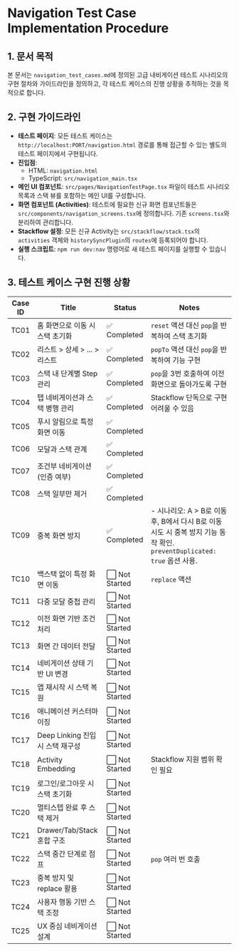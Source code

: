 # Navigation Test Case Implementation Procedure

## 1. 문서 목적

본 문서는 `navigation_test_cases.md`에 정의된 고급 내비게이션 테스트 시나리오의 구현 절차와 가이드라인을 정의하고, 각 테스트 케이스의 진행 상황을 추적하는 것을 목적으로 합니다.

## 2. 구현 가이드라인

- **테스트 페이지**: 모든 테스트 케이스는 `http://localhost:PORT/navigation.html` 경로를 통해 접근할 수 있는 별도의 테스트 페이지에서 구현됩니다.
- **진입점**:
    - HTML: `navigation.html`
    - TypeScript: `src/navigation_main.tsx`
- **메인 UI 컴포넌트**: `src/pages/NavigationTestPage.tsx` 파일이 테스트 시나리오 목록과 스택 뷰를 포함하는 메인 UI를 구성합니다.
- **화면 컴포넌트 (Activities)**: 테스트에 필요한 신규 화면 컴포넌트들은 `src/components/navigation_screens.tsx`에 정의합니다. 기존 `screens.tsx`와 분리하여 관리합니다.
- **Stackflow 설정**: 모든 신규 Activity는 `src/stackflow/stack.tsx`의 `activities` 객체와 `historySyncPlugin`의 `routes`에 등록되어야 합니다.
- **실행 스크립트**: `npm run dev:nav` 명령어로 새 테스트 페이지를 실행할 수 있습니다.

## 3. 테스트 케이스 구현 진행 상황

| Case ID | Title | Status | Notes |
|---|---|---|---|
| TC01 | 홈 화면으로 이동 시 스택 초기화 | ✅ Completed | `reset` 액션 대신 `pop`을 반복하여 스택 초기화 |
| TC02 | 리스트 > 상세 > ... > 리스트 | ✅ Completed | `popTo` 액션 대신 `pop`을 반복하여 기능 구현 |
| TC03 | 스택 내 단계별 Step 관리 | ✅ Completed | `pop`을 3번 호출하여 이전 화면으로 돌아가도록 구현 |
| TC04 | 탭 네비게이션과 스택 병행 관리 | ✅ Completed | Stackflow 단독으로 구현 어려울 수 있음 |
| TC05 | 푸시 알림으로 특정 화면 이동 | ✅ Completed | |
| TC06 | 모달과 스택 관계 | ✅ Completed | |
| TC07 | 조건부 네비게이션 (인증 여부) | ✅ Completed | |
| TC08 | 스택 일부만 제거 | ✅ Completed | |
| TC09 | 중복 화면 방지 | ✅ Completed | - 시나리오: A > B로 이동 후, B에서 다시 B로 이동 시도 시 중복 방지 기능 동작 확인. `preventDuplicated: true` 옵션 사용. |
| TC10 | 백스택 없이 특정 화면 이동 | ⬜️ Not Started | `replace` 액션 |
| TC11 | 다중 모달 중첩 관리 | ⬜️ Not Started | |
| TC12 | 이전 화면 기반 조건 처리 | ⬜️ Not Started | |
| TC13 | 화면 간 데이터 전달 | ⬜️ Not Started | |
| TC14 | 네비게이션 상태 기반 UI 변경 | ⬜️ Not Started | |
| TC15 | 앱 재시작 시 스택 복원 | ⬜️ Not Started | |
| TC16 | 애니메이션 커스터마이징 | ⬜️ Not Started | |
| TC17 | Deep Linking 진입 시 스택 재구성 | ⬜️ Not Started | |
| TC18 | Activity Embedding | ⬜️ Not Started | Stackflow 지원 범위 확인 필요 |
| TC19 | 로그인/로그아웃 시 스택 초기화 | ⬜️ Not Started | |
| TC20 | 멀티스텝 완료 후 스택 제거 | ⬜️ Not Started | |
| TC21 | Drawer/Tab/Stack 혼합 구조 | ⬜️ Not Started | |
| TC22 | 스택 중간 단계로 점프 | ⬜️ Not Started | `pop` 여러 번 호출 |
| TC23 | 중복 방지 및 replace 활용 | ⬜️ Not Started | |
| TC24 | 사용자 행동 기반 스택 조정 | ⬜️ Not Started | |
| TC25 | UX 중심 네비게이션 설계 | ⬜️ Not Started | |
